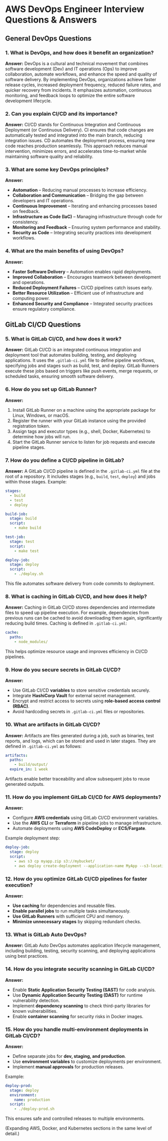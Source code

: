 # AWS DevOps Engineer Interview Questions & Answers

## General DevOps Questions

### 1. What is DevOps, and how does it benefit an organization?

**Answer:** DevOps is a cultural and technical movement that combines software development (Dev) and IT operations (Ops) to improve collaboration, automate workflows, and enhance the speed and quality of software delivery. By implementing DevOps, organizations achieve faster release cycles, increased deployment frequency, reduced failure rates, and quicker recovery from incidents. It emphasizes automation, continuous monitoring, and feedback loops to optimize the entire software development lifecycle.

### 2. Can you explain CI/CD and its importance?

**Answer:** CI/CD stands for Continuous Integration and Continuous Deployment (or Continuous Delivery). CI ensures that code changes are automatically tested and integrated into the main branch, reducing integration issues. CD automates the deployment process, ensuring new code reaches production seamlessly. This approach reduces manual intervention, minimizes errors, and accelerates time-to-market while maintaining software quality and reliability.

### 3. What are some key DevOps principles?

**Answer:**

- **Automation** – Reducing manual processes to increase efficiency.
- **Collaboration and Communication** – Bridging the gap between developers and IT operations.
- **Continuous Improvement** – Iterating and enhancing processes based on feedback.
- **Infrastructure as Code (IaC)** – Managing infrastructure through code for consistency.
- **Monitoring and Feedback** – Ensuring system performance and stability.
- **Security as Code** – Integrating security practices into development workflows.

### 4. What are the main benefits of using DevOps?

**Answer:**

- **Faster Software Delivery** – Automation enables rapid deployments.
- **Improved Collaboration** – Encourages teamwork between development and operations.
- **Reduced Deployment Failures** – CI/CD pipelines catch issues early.
- **Better Resource Utilization** – Efficient use of infrastructure and computing power.
- **Enhanced Security and Compliance** – Integrated security practices ensure regulatory compliance.

## GitLab CI/CD Questions

### 5. What is GitLab CI/CD, and how does it work?

**Answer:** GitLab CI/CD is an integrated continuous integration and deployment tool that automates building, testing, and deploying applications. It uses the `.gitlab-ci.yml` file to define pipeline workflows, specifying jobs and stages such as build, test, and deploy. GitLab Runners execute these jobs based on triggers like push events, merge requests, or scheduled tasks, ensuring smooth software delivery.

### 6. How do you set up GitLab Runner?

**Answer:**

1. Install GitLab Runner on a machine using the appropriate package for Linux, Windows, or macOS.
2. Register the runner with your GitLab instance using the provided registration token.
3. Assign tags and executor types (e.g., shell, Docker, Kubernetes) to determine how jobs will run.
4. Start the GitLab Runner service to listen for job requests and execute pipeline stages.

### 7. How do you define a CI/CD pipeline in GitLab?

**Answer:** A GitLab CI/CD pipeline is defined in the `.gitlab-ci.yml` file at the root of a repository. It includes stages (e.g., `build`, `test`, `deploy`) and jobs within those stages. Example:

```yaml
stages:
  - build
  - test
  - deploy

build-job:
  stage: build
  script:
    - make build

test-job:
  stage: test
  script:
    - make test

deploy-job:
  stage: deploy
  script:
    - ./deploy.sh
```

This file automates software delivery from code commits to deployment.

### 8. What is caching in GitLab CI/CD, and how does it help?

**Answer:** Caching in GitLab CI/CD stores dependencies and intermediate files to speed up pipeline execution. For example, dependencies from previous runs can be cached to avoid downloading them again, significantly reducing build times. Caching is defined in `.gitlab-ci.yml`:

```yaml
cache:
  paths:
    - node_modules/
```

This helps optimize resource usage and improves efficiency in CI/CD pipelines.

### 9. How do you secure secrets in GitLab CI/CD?

**Answer:**

- Use GitLab CI/CD **variables** to store sensitive credentials securely.
- Integrate **HashiCorp Vault** for external secret management.
- Encrypt and restrict access to secrets using **role-based access control (RBAC)**.
- Avoid hardcoding secrets in `.gitlab-ci.yml` files or repositories.

### 10. What are artifacts in GitLab CI/CD?

**Answer:** Artifacts are files generated during a job, such as binaries, test reports, and logs, which can be stored and used in later stages. They are defined in `.gitlab-ci.yml` as follows:

```yaml
artifacts:
  paths:
    - build/output/
  expire_in: 1 week
```

Artifacts enable better traceability and allow subsequent jobs to reuse generated outputs.

### 11. How do you implement GitLab CI/CD for AWS deployments?

**Answer:**

- Configure **AWS credentials** using GitLab CI/CD environment variables.
- Use the **AWS CLI** or **Terraform** in pipeline jobs to manage infrastructure.
- Automate deployments using **AWS CodeDeploy** or **ECS/Fargate**.

Example deployment step:

```yaml
deploy-job:
  stage: deploy
  script:
    - aws s3 cp myapp.zip s3://mybucket/
    - aws deploy create-deployment --application-name MyApp --s3-location bucket=mybucket,key=myapp.zip,bundleType=zip
```

### 12. How do you optimize GitLab CI/CD pipelines for faster execution?

**Answer:**

- **Use caching** for dependencies and reusable files.
- **Enable parallel jobs** to run multiple tasks simultaneously.
- **Use GitLab Runners** with sufficient CPU and memory.
- **Minimize unnecessary stages** by skipping redundant checks.

### 13. What is GitLab Auto DevOps?

**Answer:** GitLab Auto DevOps automates application lifecycle management, including building, testing, security scanning, and deploying applications using best practices.

### 14. How do you integrate security scanning in GitLab CI/CD?

**Answer:**

- Enable **Static Application Security Testing (SAST)** for code analysis.
- Use **Dynamic Application Security Testing (DAST)** for runtime vulnerability detection.
- Implement **dependency scanning** to check third-party libraries for known vulnerabilities.
- Enable **container scanning** for security risks in Docker images.

### 15. How do you handle multi-environment deployments in GitLab CI/CD?

**Answer:**

- Define separate jobs for **dev, staging, and production**.
- Use **environment variables** to customize deployments per environment.
- Implement **manual approvals** for production releases.

Example:

```yaml
deploy-prod:
  stage: deploy
  environment:
    name: production
  script:
    - ./deploy-prod.sh
```

This ensures safe and controlled releases to multiple environments.

(Expanding AWS, Docker, and Kubernetes sections in the same level of detail.)
